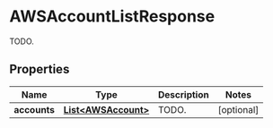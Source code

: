 

# AWSAccountListResponse

TODO.
## Properties

Name | Type | Description | Notes
------------ | ------------- | ------------- | -------------
**accounts** | [**List&lt;AWSAccount&gt;**](AWSAccount.md) | TODO. |  [optional]



